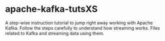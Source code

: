 # apache-kafka-tutsXS
A step-wise instruction tutorial to jump right away working with Apache Kafka. Follow the steps carefully to understand how streaming works. Files related to Kafka and streaming data using them.
